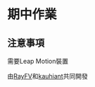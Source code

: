 # 期中作業
## 注意事項
需要Leap Motion裝置

由[RayFV](https://github.com/RayFV)和[kauhiant](https://github.com/kauhiant)共同開發
